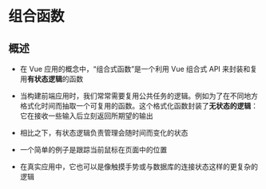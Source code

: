 # 组合函数

## 概述

+ 在 Vue 应用的概念中，“组合式函数”是一个利用 Vue 组合式 API 来封装和复用**有状态逻辑**的函数

+ 当构建前端应用时，我们常常需要复用公共任务的逻辑。例如为了在不同地方格式化时间而抽取一个可复用的函数。这个格式化函数封装了**无状态的逻辑**：它在接收一些输入后立刻返回所期望的输出

+ 相比之下，有状态逻辑负责管理会随时间而变化的状态
+ 一个简单的例子是跟踪当前鼠标在页面中的位置
+ 在真实应用中，它也可以是像触摸手势或与数据库的连接状态这样的更复杂的逻辑

